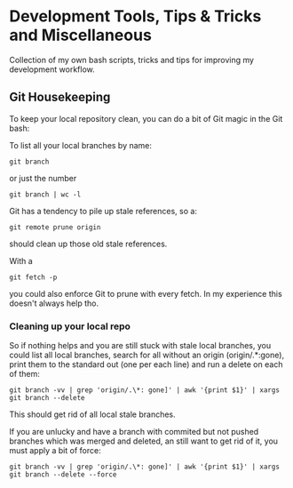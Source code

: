 # Development Tools, Tips & Tricks and Miscellaneous
Collection of my own bash scripts, tricks and tips for improving my development workflow.


## Git Housekeeping

To keep your local repository clean, you can do a bit of Git magic in the Git bash:

To list all your local branches by name:

    git branch

or just the number

    git branch | wc -l
    
Git has a tendency to pile up stale references, so a:

    git remote prune origin

should clean up those old stale references.

With a

    git fetch -p

you could also enforce Git to prune with every fetch. In my experience this doesn't always help tho.

### Cleaning up your local repo

So if nothing helps and you are still stuck with stale local branches, you could list all local branches, search for all without an origin (origin/.\*:gone), print them to the standard out (one per each line) and run a delete on each of them:

    git branch -vv | grep 'origin/.\*: gone]' | awk '{print $1}' | xargs git branch --delete

This should get rid of all local stale branches. 

If you are unlucky and have a branch with commited but not pushed branches which was merged and deleted, an still want to get rid of it, you must apply a bit of force:

    git branch -vv | grep 'origin/.\*: gone]' | awk '{print $1}' | xargs git branch --delete --force

